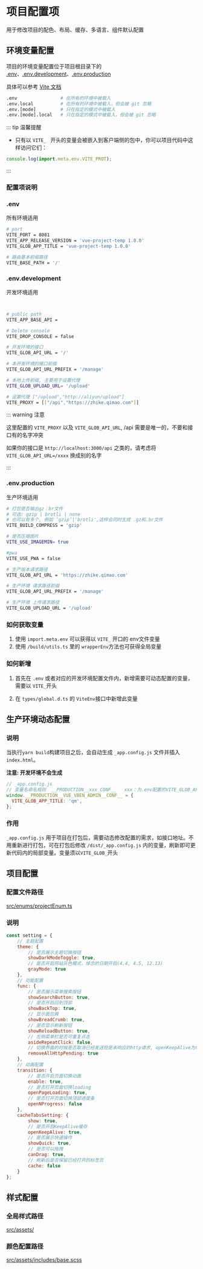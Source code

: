 # 项目配置项

用于修改项目的配色、布局、缓存、多语言、组件默认配置

## 环境变量配置

项目的环境变量配置位于项目根目录下的 [.env](https://github.com/anncwb/vite-project/blob/main/.env)、[.env.development](https://github.com/anncwb/vite-project/blob/main/.env.development)、[.env.production](https://github.com/anncwb/vite-project/blob/main/.env.production)

具体可以参考 [Vite 文档](https://github.com/vitejs/vite#modes-and-environment-variables)

```bash
.env                # 在所有的环境中被载入
.env.local          # 在所有的环境中被载入，但会被 git 忽略
.env.[mode]         # 只在指定的模式中被载入
.env.[mode].local   # 只在指定的模式中被载入，但会被 git 忽略

```

::: tip 温馨提醒

- 只有以 `VITE_ ` 开头的变量会被嵌入到客户端侧的包中，你可以项目代码中这样访问它们：

```js
console.log(import.meta.env.VITE_PROT);
```

<!-- - 以 `VITE_GLOB_*` 开头的的变量，在打包的时候，会被加入[\_app.config.js](#生产环境动态配置)配置文件当中. -->

:::

### 配置项说明

### .env

所有环境适用

```bash
# port
VITE_PORT = 8081
VITE_APP_RELEASE_VERSION = 'vue-project-temp 1.0.0'
VITE_GLOB_APP_TITLE = 'vue-project-temp 1.0.0'

# 路由基本前缀路径
VITE_BASE_PATH = '/'
```

### .env.development

开发环境适用

```bash


# public path
VITE_APP_BASE_API = 

# Delete console
VITE_DROP_CONSOLE = false

# 开发环境的接口
VITE_GLOB_API_URL = '/'

# 本开发环境的接口前缀
VITE_GLOB_API_URL_PREFIX = '/manage'

# 本地上传前缀, 主要用于设置代理
VITE_GLOB_UPLOAD_URL= '/upload'

# 设置代理 ["/upload","http://aliyun/upload"]
VITE_PROXY = [["/api","https://zhike.qimao.com"]]
```

::: warning 注意

这里配置的 `VITE_PROXY` 以及 `VITE_GLOB_API_URL`, /api 需要是唯一的，不要和接口有的名字冲突

如果你的接口是 `http://localhost:3000/api` 之类的，请考虑将 `VITE_GLOB_API_URL=/xxxx` 换成别的名字

:::

### .env.production

生产环境适用

```bash
# 打包是否输出gz｜br文件
# 可选: gzip | brotli | none
# 也可以有多个, 例如 ‘gzip’|'brotli',这样会同时生成 .gz和.br文件
VITE_BUILD_COMPRESS = 'gzip'

# 是否压缩图片
VITE_USE_IMAGEMIN= true

#pwa
VITE_USE_PWA = false

# 生产版本请求路径
VITE_GLOB_API_URL = 'https://zhike.qimao.com'

# 生产环境 请求路径前缀
VITE_GLOB_API_URL_PREFIX = '/manage'

# 生产环境 上传请求路径
VITE_GLOB_UPLOAD_URL = '/upload'
```

### 如何获取变量

1. 使用 `import.meta.env` 可以获得以 `VITE_` 开口的 env文件变量
2. 使用 `/build/utils.ts` 里的 `wrapperEnv`方法也可获得全局变量
 
### 如何新增

1. 首先在 `.env` 或者对应的开发环境配置文件内，新增需要可动态配置的变量，需要以 `VITE_`开头

2. 在 `types/global.d.ts` 的 `ViteEnv`接口中新增此变量

## 生产环境动态配置

### 说明

当执行`yarn build`构建项目之后，会自动生成 `_app.config.js` 文件并插入 `index.html`。

**注意: 开发环境不会生成**

```js
// _app.config.js
// 变量名命名规则  __PRODUCTION__xxx_CONF__   xxx：为.env配置的VITE_GLOB_APP_SHORT_NAME
window.__PRODUCTION__VUE_VBEN_ADMIN__CONF__ = {
  VITE_GLOB_APP_TITLE: 'qm',
};
```

### 作用

`_app.config.js` 用于项目在打包后，需要动态修改配置的需求，如接口地址。不用重新进行打包，可在打包后修改 `/dist/_app.config.js` 内的变量，刷新即可更新代码内的局部变量。变量须以`VITE_GLOB_`开头


## 项目配置

### 配置文件路径
[src/enums/projectEnum.ts]()

### 说明

```js
const setting = {
    // 主题配置
    theme: {
        // 是否展示主题切换按钮
        showDarkModeToggle: true,
        // 是否开启网站灰色模式，悼念的日期开启(4.4, 4.5, 12.13)
        grayMode: true
    },
    // 功能配置
    func: {
        // 是否展示菜单搜索按钮
        showSearchButton: true,
        // 是否开启回到顶部
        showBackTop: true,
        // 显示面包屑
        showBreadCrumb: true,
        // 是否显示刷新按钮
        showReloadButton: true,
        // 左侧菜单栏是否可重复点击
        asideRepeatClick: false,
        // 切换界面的时候是否取消已经发送但是未响应的http请求, openKeepAlive为true是失效
        removeAllHttpPending: true
    },
    // 动画配置
    transition: {
        // 是否开启页面切换动画
        enable: true,
        // 是否打开页面切换loading
        openPageLoading: true,
        // 是否打开页面切换顶部进度条
        openNProgress: false
    },
    cacheTabsSetting: {
        show: true,
        // 是否开启KeepAlive缓存
        openKeepAlive: true,
        // 是否展示快速操作
        showQuick: true,
        // 是否可以拖拽
        canDrag: true,
        // 刷新后是否保留已经打开的标签页
        cache: false
    }
};
```

## 样式配置

### 全局样式路径
[src/assets/]()

### 颜色配置路径
[src/assets/includes/base.scss]()